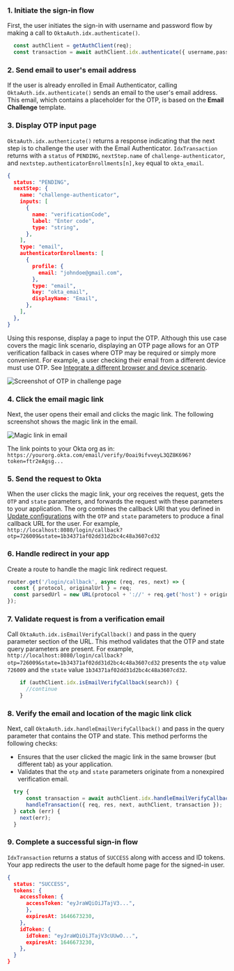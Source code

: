 ### 1. Initiate the sign-in flow

First, the user initiates the sign-in with username and password flow by making a call to `OktaAuth.idx.authenticate()`.

```javascript
  const authClient = getAuthClient(req);
  const transaction = await authClient.idx.authenticate({ username,password});
```

### 2. Send email to user's email address

If the user is already enrolled in Email Authenticator, calling `OktaAuth.idx.authenticate()` sends an email to the user's email address. This email, which contains a placeholder for the OTP, is based on the **Email Challenge** template.

### 3. Display OTP input page

`OktaAuth.idx.authenticate()` returns a response indicating that the next step is to challenge the user with the Email Authenticator. `IdxTransaction` returns with a `status` of `PENDING`, `nextStep.name` of `challenge-authenticator`, and `nextstep.authenticatorEnrollments[n],key` equal to `okta_email`.

```json
{
  status: "PENDING",
  nextStep: {
    name: "challenge-authenticator",
    inputs: [
      {
        name: "verificationCode",
        label: "Enter code",
        type: "string",
      },
    ],
    type: "email",
    authenticatorEnrollments: [
      {
        profile: {
          email: "johndoe@gmail.com",
        },
        type: "email",
        key: "okta_email",
        displayName: "Email",
      },
    ],
  },
}
```

Using this response, display a page to input the OTP. Although this use case covers the magic link scenario, displaying an OTP page allows for an OTP verification fallback in cases where OTP may be required or simply more convenient. For example, a user checking their email from a different device must use OTP. See [Integrate a different browser and device scenario](#integrate-different-browser-and-device-scenario).

<div class="half border">

![Screenshot of OTP in challenge page](/img/authenticators/authenticators-email-challenge-auth.png)

</div>

### 4. Click the email magic link

Next, the user opens their email and clicks the magic link. The following screenshot shows the magic link in the email.

<div class="full">

![Magic link in email](/img/authenticators/authenticators-email-challenge-magic-link-in-email.png)

</div>

The link points to your Okta org as in: `https://yourorg.okta.com/email/verify/0oai9ifvveyL3QZ8K696?token=ftr2eAgsg...`

### 5. Send the request to Okta

When the user clicks the magic link, your org receives the request, gets the `OTP` and `state` parameters, and forwards the request with these parameters to your application. The org combines the callback URI that you defined in [Update configurations](#update-configurations) with the `OTP` and `state` parameters to produce a final callback URL for the user. For example, `http://localhost:8080/login/callback?otp=726009&state=1b34371af02dd31d2bc4c48a3607cd32`

### 6. Handle redirect in your app

Create a route to handle the magic link redirect request.

```javascript
router.get('/login/callback', async (req, res, next) => {
  const { protocol, originalUrl } = req;
  const parsedUrl = new URL(protocol + '://' + req.get('host') + originalUrl);
});

```

### 7. Validate request is from a verification email

Call `OktaAuth.idx.isEmailVerifyCallback()` and pass in the query parameter section of the URL. This method validates that the OTP and state query parameters are present. For example, `http://localhost:8080/login/callback?otp=726009&state=1b34371af02dd31d2bc4c48a3607cd32` presents the `otp` value `726009` and the `state` value `1b34371af02dd31d2bc4c48a3607cd32`.

```javascript
    if (authClient.idx.isEmailVerifyCallback(search)) {
      //continue
    }
```

### 8. Verify the email and location of the magic link click

Next, call `OktaAuth.idx.handleEmailVerifyCallback()` and pass in the query parameter that contains the OTP and state. This method performs the following checks:

* Ensures that the user clicked the magic link in the same browser (but different tab) as your application.
* Validates that the `otp` and `state` parameters originate from a nonexpired verification email.


```javascript
  try {
      const transaction = await authClient.idx.handleEmailVerifyCallback(search);
      handleTransaction({ req, res, next, authClient, transaction });
  } catch (err) {
    next(err);
  }

```

### 9. Complete a successful sign-in flow

`IdxTransaction` returns a status of `SUCCESS` along with access and ID tokens. Your app redirects the user to the default home page for the signed-in user.

```json
{
  status: "SUCCESS",
  tokens: {
    accessToken: {
      accessToken: "eyJraWQiOiJTajV3...",
      },
      expiresAt: 1646673230,
    },
    idToken: {
      idToken: "eyJraWQiOiJTajV3cUUwO...",
      expiresAt: 1646673230,
    },
  }
}

```
